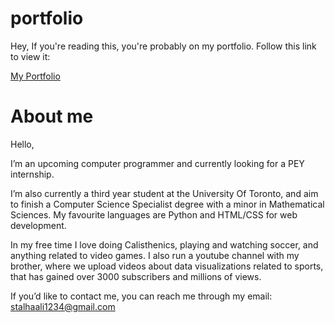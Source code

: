 # portfolio
Hey, If you're reading this, you're probably on my portfolio. Follow this link to view it:

[My Portfolio](https://stalhaali.github.io/portfolio/home.html)

# About me

Hello,

I’m an upcoming computer programmer and currently looking for a PEY internship. 

I’m also currently a third year student at the University Of Toronto, and aim to finish a Computer Science Specialist degree with a minor in Mathematical Sciences. My favourite languages are Python and HTML/CSS for web development. 

In my free time I love doing Calisthenics, playing and watching soccer, and anything related to video games. I also run a youtube channel with my brother, where we upload videos about data visualizations related to sports, that has gained over 3000 subscribers and millions of views. 

If you’d like to contact me, you can reach me through my email: stalhaali1234@gmail.com


